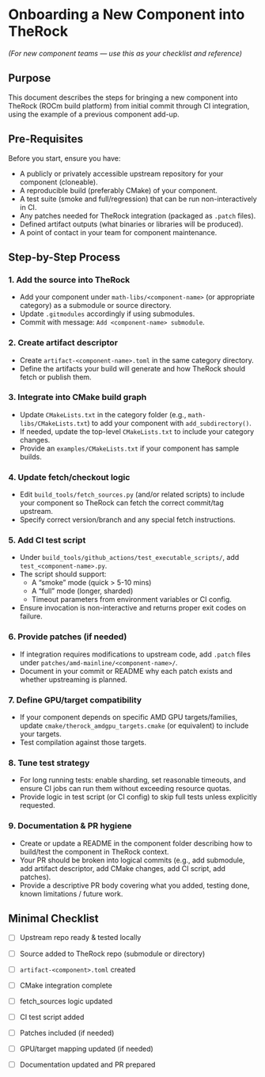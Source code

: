 # Onboarding a New Component into TheRock  
*(For new component teams — use this as your checklist and reference)*

## Purpose  
This document describes the steps for bringing a new component into TheRock (ROCm build platform) from initial commit through CI integration, using the example of a previous component add-up.

## Pre-Requisites  
Before you start, ensure you have:  
- A publicly or privately accessible upstream repository for your component (cloneable).  
- A reproducible build (preferably CMake) of your component.  
- A test suite (smoke and full/regression) that can be run non-interactively in CI.  
- Any patches needed for TheRock integration (packaged as `.patch` files).  
- Defined artifact outputs (what binaries or libraries will be produced).  
- A point of contact in your team for component maintenance.

## Step-by-Step Process  

### 1. Add the source into TheRock  
- Add your component under `math-libs/<component-name>` (or appropriate category) as a submodule or source directory.  
- Update `.gitmodules` accordingly if using submodules.  
- Commit with message: `Add <component-name> submodule`.

### 2. Create artifact descriptor  
- Create `artifact-<component-name>.toml` in the same category directory.  
- Define the artifacts your build will generate and how TheRock should fetch or publish them.

### 3. Integrate into CMake build graph  
- Update `CMakeLists.txt` in the category folder (e.g., `math-libs/CMakeLists.txt`) to add your component with `add_subdirectory()`.  
- If needed, update the top-level `CMakeLists.txt` to include your category changes.  
- Provide an `examples/CMakeLists.txt` if your component has sample builds.

### 4. Update fetch/checkout logic  
- Edit `build_tools/fetch_sources.py` (and/or related scripts) to include your component so TheRock can fetch the correct commit/tag upstream.  
- Specify correct version/branch and any special fetch instructions.

### 5. Add CI test script  
- Under `build_tools/github_actions/test_executable_scripts/`, add `test_<component-name>.py`.  
- The script should support:  
  - A “smoke” mode (quick > 5-10 mins)  
  - A “full” mode (longer, sharded)  
  - Timeout parameters from environment variables or CI config.  
- Ensure invocation is non-interactive and returns proper exit codes on failure.

### 6. Provide patches (if needed)  
- If integration requires modifications to upstream code, add `.patch` files under `patches/amd-mainline/<component-name>/`.  
- Document in your commit or README why each patch exists and whether upstreaming is planned.

### 7. Define GPU/target compatibility  
- If your component depends on specific AMD GPU targets/families, update `cmake/therock_amdgpu_targets.cmake` (or equivalent) to include your targets.  
- Test compilation against those targets.

### 8. Tune test strategy  
- For long running tests: enable sharding, set reasonable timeouts, and ensure CI jobs can run them without exceeding resource quotas.  
- Provide logic in test script (or CI config) to skip full tests unless explicitly requested.

### 9. Documentation & PR hygiene  
- Create or update a README in the component folder describing how to build/test the component in TheRock context.  
- Your PR should be broken into logical commits (e.g., add submodule, add artifact descriptor, add CMake changes, add CI script, add patches).  
- Provide a descriptive PR body covering what you added, testing done, known limitations / future work.

## Minimal Checklist  
- [ ] Upstream repo ready & tested locally  
- [ ] Source added to TheRock repo (submodule or directory)  
- [ ] `artifact-<component>.toml` created  
- [ ] CMake integration complete  
- [ ] fetch_sources logic updated  
- [ ] CI test script added  
- [ ] Patches included (if needed)  
- [ ] GPU/target mapping updated (if needed)  
- [ ] Documentation updated and PR prepared  

